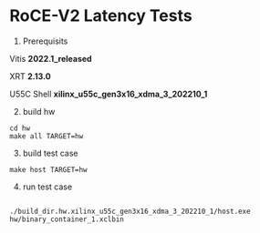 # RoCE-V2 Latency Tests 

1. Prerequisits

Vitis **2022.1_released**

XRT **2.13.0**

U55C Shell **xilinx_u55c_gen3x16_xdma_3_202210_1**

2. build hw

```
cd hw
make all TARGET=hw

```

3. build test case

```
make host TARGET=hw
```

4. run test case

```

./build_dir.hw.xilinx_u55c_gen3x16_xdma_3_202210_1/host.exe hw/binary_container_1.xclbin
```